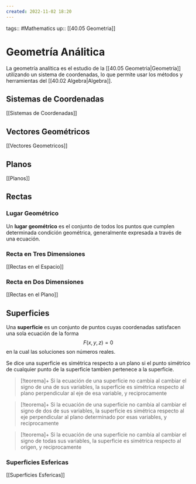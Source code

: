 ```yaml
---
created: 2022-11-02 18:20
---
```

tags:: #Mathematics 
up:: [[40.05 Geometria]]
# Geometría Análitica
La geometría analítica es el estudio de la [[40.05 Geometria|Geometría]] utilizando un sistema de coordenadas, lo que permite usar los métodos y herramientas del [[40.02 Algebra|Algebra]].

## Sistemas de Coordenadas
[[Sistemas de Coordenadas]]

## Vectores Geométricos
[[Vectores Geometricos]]

## Planos
[[Planos]]

## Rectas
### Lugar Geométrico
Un **lugar geométrico** es el conjunto de todos los puntos que cumplen determinada condición geométrica, generalmente expresada a través de una ecuación.

### Recta en Tres Dimensiones
[[Rectas en el Espacio]]

### Recta en Dos Dimensiones
[[Rectas en el Plano]]

## Superficies
Una **superficie** es un conjunto de puntos cuyas coordenadas satisfacen una sola ecuación de la forma $$
F(x,y,z)=0
$$
en la cual las soluciones son números reales.

Se dice una superficie es simétrica respecto a un plano si el punto simétrico de cualquier punto de la superficie tambien pertenece a la superficie.

> [!teorema]+
> Si la ecuación de una superficie no cambia al cambiar el signo de una de sus variables, la superficie es simétrica respecto al plano perpendicular al eje de esa variable, y reciprocamente

> [!teorema]+
> Si la ecuación de una superficie no cambia al cambiar el signo de dos de sus variables, la superficie es simétrica respecto al eje perpendicular al plano determinado por esas variables, y reciprocamente


> [!teorema]+
> Si la ecuación de una superficie no cambia al cambiar el signo de todas sus variables, la superficie es simétrica respecto al origen, y reciprocamente


### Superficies Esfericas
[[Superficies Esfericas]]



